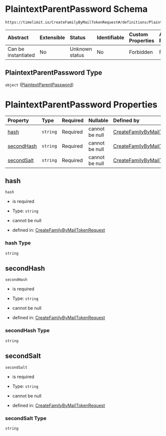 # PlaintextParentPassword Schema

```txt
https://timelimit.io/CreateFamilyByMailTokenRequest#/definitions/PlaintextParentPassword
```



| Abstract            | Extensible | Status         | Identifiable | Custom Properties | Additional Properties | Access Restrictions | Defined In                                                                                                        |
| :------------------ | :--------- | :------------- | :----------- | :---------------- | :-------------------- | :------------------ | :---------------------------------------------------------------------------------------------------------------- |
| Can be instantiated | No         | Unknown status | No           | Forbidden         | Forbidden             | none                | [CreateFamilyByMailTokenRequest.schema.json\*](CreateFamilyByMailTokenRequest.schema.json "open original schema") |

## PlaintextParentPassword Type

`object` ([PlaintextParentPassword](createfamilybymailtokenrequest-definitions-plaintextparentpassword.md))

# PlaintextParentPassword Properties

| Property                  | Type     | Required | Nullable       | Defined by                                                                                                                                                                                                                                     |
| :------------------------ | :------- | :------- | :------------- | :--------------------------------------------------------------------------------------------------------------------------------------------------------------------------------------------------------------------------------------------- |
| [hash](#hash)             | `string` | Required | cannot be null | [CreateFamilyByMailTokenRequest](createfamilybymailtokenrequest-definitions-plaintextparentpassword-properties-hash.md "https://timelimit.io/CreateFamilyByMailTokenRequest#/definitions/PlaintextParentPassword/properties/hash")             |
| [secondHash](#secondhash) | `string` | Required | cannot be null | [CreateFamilyByMailTokenRequest](createfamilybymailtokenrequest-definitions-plaintextparentpassword-properties-secondhash.md "https://timelimit.io/CreateFamilyByMailTokenRequest#/definitions/PlaintextParentPassword/properties/secondHash") |
| [secondSalt](#secondsalt) | `string` | Required | cannot be null | [CreateFamilyByMailTokenRequest](createfamilybymailtokenrequest-definitions-plaintextparentpassword-properties-secondsalt.md "https://timelimit.io/CreateFamilyByMailTokenRequest#/definitions/PlaintextParentPassword/properties/secondSalt") |

## hash



`hash`

*   is required

*   Type: `string`

*   cannot be null

*   defined in: [CreateFamilyByMailTokenRequest](createfamilybymailtokenrequest-definitions-plaintextparentpassword-properties-hash.md "https://timelimit.io/CreateFamilyByMailTokenRequest#/definitions/PlaintextParentPassword/properties/hash")

### hash Type

`string`

## secondHash



`secondHash`

*   is required

*   Type: `string`

*   cannot be null

*   defined in: [CreateFamilyByMailTokenRequest](createfamilybymailtokenrequest-definitions-plaintextparentpassword-properties-secondhash.md "https://timelimit.io/CreateFamilyByMailTokenRequest#/definitions/PlaintextParentPassword/properties/secondHash")

### secondHash Type

`string`

## secondSalt



`secondSalt`

*   is required

*   Type: `string`

*   cannot be null

*   defined in: [CreateFamilyByMailTokenRequest](createfamilybymailtokenrequest-definitions-plaintextparentpassword-properties-secondsalt.md "https://timelimit.io/CreateFamilyByMailTokenRequest#/definitions/PlaintextParentPassword/properties/secondSalt")

### secondSalt Type

`string`
